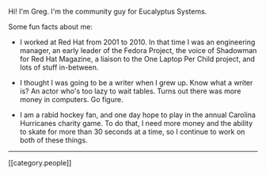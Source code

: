 Hi!  I'm Greg.  I'm the community guy for Eucalyptus Systems.

Some fun facts about me:

* I worked at Red Hat from 2001 to 2010.  In that time I was an engineering manager, an early leader of the Fedora Project, the voice of Shadowman for Red Hat Magazine, a liaison to the One Laptop Per Child project, and lots of stuff in-between.

* I thought I was going to be a writer when I grew up.  Know what a writer is?  An actor who's too lazy to wait tables.  Turns out there was more money in computers.  Go figure.

* I am a rabid hockey fan, and one day hope to play in the annual Carolina Hurricanes charity game.  To do that, I need more money and the ability to skate for more than 30 seconds at a time, so I continue to work on both of these things.

*****
[[category.people]]
